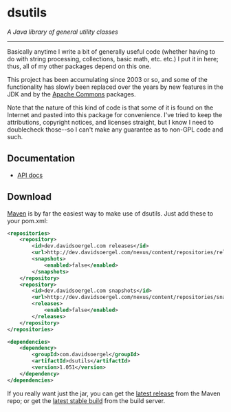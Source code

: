 dsutils
=======

_A Java library of general utility classes_

---

Basically anytime I write a bit of generally useful code (whether having to do with string processing, collections, basic math, etc. etc.) I put it in here; thus, all of my other packages depend on this one.

This project has been accumulating since 2003 or so, and some of the functionality has slowly been replaced over the years by new features in the JDK and by the [Apache Commons](http://commons.apache.org) packages.

Note that the nature of this kind of code is that some of it is found on the Internet and pasted into this package for convenience.  I've tried to keep the attributions, copyright notices, and licenses straight, but I know I need to doublecheck those--so I can't make any guarantee as to non-GPL code and such.

Documentation
-------------

 * [API docs](http://davidsoergel.github.io/dsutils/)

Download
--------

[Maven](http://maven.apache.org/) is by far the easiest way to make use of dsutils.  Just add these to your pom.xml:
```xml
<repositories>
	<repository>
		<id>dev.davidsoergel.com releases</id>
		<url>http://dev.davidsoergel.com/nexus/content/repositories/releases</url>
		<snapshots>
			<enabled>false</enabled>
		</snapshots>
	</repository>
	<repository>
		<id>dev.davidsoergel.com snapshots</id>
		<url>http://dev.davidsoergel.com/nexus/content/repositories/snapshots</url>
		<releases>
			<enabled>false</enabled>
		</releases>
	</repository>
</repositories>

<dependencies>
	<dependency>
		<groupId>com.davidsoergel</groupId>
		<artifactId>dsutils</artifactId>
		<version>1.051</version>
	</dependency>
</dependencies>
```

If you really want just the jar, you can get the [latest release](http://dev.davidsoergel.com/nexus/content/repositories/releases/com/davidsoergel/dsutils/) from the Maven repo; or get the [latest stable build](http://dev.davidsoergel.com/jenkins/job/dsutils/lastStableBuild/com.davidsoergel$dsutils/) from the build server.

